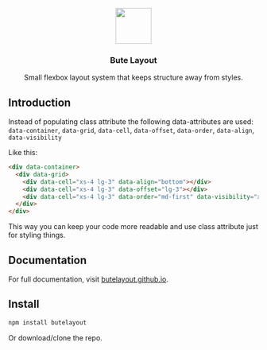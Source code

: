 <p align="center">
  <a href="https://butelayout.github.io/">
     <img src="https://cdn.rawgit.com/butelayout/butelayout.github.io/fdae96a1/butelayout.svg" alt="" width=72 height=72>
  </a>

  <h3 align="center">Bute Layout</h3>

  <p align="center">
    Small flexbox layout system that keeps structure away from styles.
  </p>
</p>

## Introduction
Instead of populating class attribute the following data-attributes are used:  
`data-container`, `data-grid`, `data-cell`, `data-offset`, `data-order`, `data-align`, `data-visibility`

Like this:
```html
<div data-container>
  <div data-grid>
    <div data-cell="xs-4 lg-3" data-align="bottom"></div>
    <div data-cell="xs-4 lg-3" data-offset="lg-3"></div>
    <div data-cell="xs-4 lg-3" data-order="md-first" data-visibility="xs-hide"></div>
  </div>
</div>
```
This way you can keep your code more readable and use class attribute just for styling things.

## Documentation

For full documentation, visit [butelayout.github.io](https://butelayout.github.io/).

## Install

```sh
npm install butelayout
```

Or download/clone the repo.
